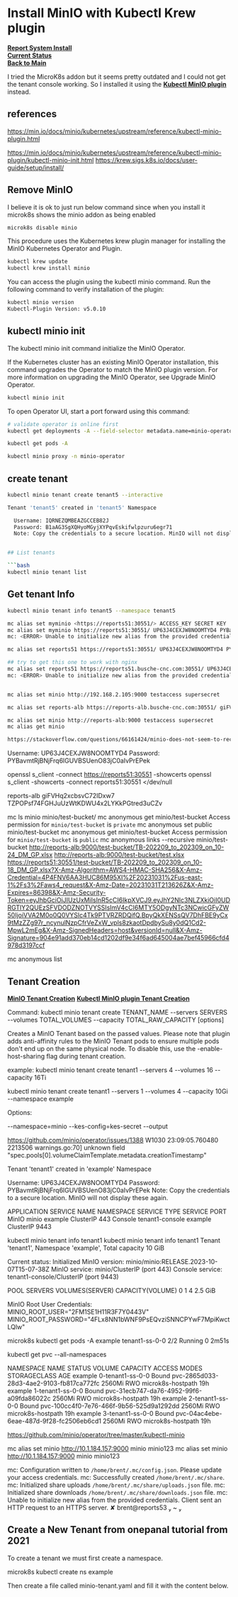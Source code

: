 # Install MinIO with Kubectl Krew plugin

**[Report System Install](./report-system-install.md)**\
**[Current Status](../development/status/weekly/current_status.md)**\
**[Back to Main](../README.md)**

I tried the MicroK8s addon but it seems pretty outdated and I could not get the tenant console working. So I installed it using the **[Kubectl MinIO plugin](https://min.io/docs/minio/kubernetes/upstream/reference/kubectl-minio-plugin.html)** instead.

## references

<https://min.io/docs/minio/kubernetes/upstream/reference/kubectl-minio-plugin.html>

<https://min.io/docs/minio/kubernetes/upstream/reference/kubectl-minio-plugin/kubectl-minio-init.html>
<https://krew.sigs.k8s.io/docs/user-guide/setup/install/>

## Remove MinIO

I believe it is ok to just run below command since when you install it microk8s shows the minio addon as being enabled

```bash
microk8s disable minio
```

This procedure uses the Kubernetes krew plugin manager for installing the MinIO Kubernetes Operator and Plugin.

```bash
kubectl krew update
kubectl krew install minio
```

You can access the plugin using the kubectl minio command. Run the following command to verify installation of the plugin:

```bash
kubectl minio version
Kubectl-Plugin Version: v5.0.10
```

## kubectl minio init

The kubectl minio init command initialize the MinIO Operator.

If the Kubernetes cluster has an existing MinIO Operator installation, this command upgrades the Operator to match the MinIO plugin version. For more information on upgrading the MinIO Operator, see Upgrade MinIO Operator.

```bash
kubectl minio init
```

To open Operator UI, start a port forward using this command:

```bash
# validate operator is online first
kubectl get deployments -A --field-selector metadata.name=minio-operator

kubectl get pods -A

kubectl minio proxy -n minio-operator

```

## create tenant

```bash
kubectl minio tenant create tenant5 --interactive

Tenant 'tenant5' created in 'tenant5' Namespace

  Username: IQRNEZQMBEAZGCCEB82J
  Password: B1aAG3SgXQHyoMGyjXYPqvEskifwlpzuru6egr71
  Note: Copy the credentials to a secure location. MinIO will not display these again.


## List tenants

```bash
kubectl minio tenant list
```

## Get tenant Info

```bash
kubectl minio tenant info tenant5 --namespace tenant5

```

```bash
mc alias set myminio <https://reports51:30551/> ACCESS_KEY SECRET KEY
mc alias set myminio https://reports51:30551/ UP63J4CEXJW8NOOMTYD4 PYBavmtRjBNjFrq6lGUVBSUenO83jC0aIvPrEPek
mc: <ERROR> Unable to initialize new alias from the provided credentials. Get "https://reports51:30551": tls: failed to verify certificate: x509: certificate is valid for tenant1-ss-0-0.tenant1-hl.example.svc.cluster.local, minio.example.svc.cluster.local, minio.example, minio.example.svc, *., *.example.svc.cluster.local, not reports51.

mc alias set reports51 https://reports51:30551/ UP63J4CEXJW8NOOMTYD4 PYBavmtRjBNjFrq6lGUVBSUenO83jC0aIvPrEPek

## try to get this one to work with nginx
mc alias set reports51 https://reports51.busche-cnc.com:30551/ UP63J4CEXJW8NOOMTYD4 PYBavmtRjBNjFrq6lGUVBSUenO83jC0aIvPrEPek
mc: <ERROR> Unable to initialize new alias from the provided credentials. Get "https://reports51.busche-cnc.com:30551": tls: failed to verify certificate: x509: certificate is valid for tenant1-ss-0-0.tenant1-hl.example.svc.cluster.local, minio.example.svc.cluster.local, minio.example, minio.example.svc, *., *.example.svc.cluster.local, not reports51.busche-cnc.com.


mc alias set minio http://192.168.2.105:9000 testaccess supersecret

mc alias set reports-alb https://reports-alb.busche-cnc.com:30551/ giFVHq2xcbsvC72IDxw7 TZPOPsf74FGHJuUzWtKDWU4x2LYKkPGtred3uCZv

mc alias set minio http://reports-alb:9000 testaccess supersecret
mc alias get minio

https://stackoverflow.com/questions/66161424/minio-does-not-seem-to-recognize-tls-https-certificates,...

```

  Username: UP63J4CEXJW8NOOMTYD4
  Password: PYBavmtRjBNjFrq6lGUVBSUenO83jC0aIvPrEPek

openssl s_client -connect <https://reports51:30551> -showcerts
openssl s_client -showcerts -connect reports51:30551 </dev/null

reports-alb
giFVHq2xcbsvC72IDxw7
TZPOPsf74FGHJuUzWtKDWU4x2LYKkPGtred3uCZv

mc ls minio minio/test-bucket/
mc anonymous get minio/test-bucket
Access permission for `minio/test-bucket` is `private`
mc anonymous set public minio/test-bucket
mc anonymous get minio/test-bucket
Access permission for `minio/test-bucket` is `public`
mc anonymous links --recursive minio/test-bucket
<http://reports-alb:9000/test-bucket/TB-202209_to_202309_on_10-24_DM_GP.xlsx>
<http://reports-alb:9000/test-bucket/test.xlsx>
<https://reports51:30551/test-bucket/TB-202209_to_202309_on_10-18_DM_GP.xlsx?X-Amz-Algorithm=AWS4-HMAC-SHA256&X-Amz-Credential=4P4FNV6AA3HUC86M95XI%2F20231031%2Fus-east-1%2Fs3%2Faws4_request&X-Amz-Date=20231031T213626Z&X-Amz-Expires=86398&X-Amz-Security-Token=eyJhbGciOiJIUzUxMiIsInR5cCI6IkpXVCJ9.eyJhY2Nlc3NLZXkiOiI0UDRGTlY2QUEzSFVDODZNOTVYSSIsImV4cCI6MTY5ODgyNTc3NCwicGFyZW50IjoiVVA2M0o0Q0VYSlc4Tk9PTVRZRDQifQ.BpyQkXENSsQV7DhFBE9yCx9tMzZZg97r_ncynulNzpCfrVeZxW_vpls8zkaotDpdbySu8y0dQ1Cd2-MpwL2mEg&X-Amz-SignedHeaders=host&versionId=null&X-Amz-Signature=904e91add370eb14cd1202df9e34f6ad645004ae7bef45966cfd4978d3197ccf>

mc anonymous list

## Tenant Creation

**[MinIO Tenant Creation](https://github.com/minio/operator/tree/master/kubectl-minio)**
**[Kubectl MinIO plugin Tenant Creation](https://min.io/docs/minio/kubernetes/upstream/reference/kubectl-minio-plugin.html)**

Command: kubectl minio tenant create TENANT_NAME --servers SERVERS --volumes TOTAL_VOLUMES --capacity TOTAL_RAW_CAPACITY [options]

Creates a MinIO Tenant based on the passed values. Please note that plugin adds anti-affinity rules to the MinIO Tenant pods to ensure multiple pods don't end up on the same physical node. To disable this, use the -enable-host-sharing flag during tenant creation.

example: kubectl minio tenant create tenant1 --servers 4 --volumes 16 --capacity 16Ti

kubectl minio tenant create tenant1 --servers 1 --volumes 4 --capacity 10Gi --namespace example

Options:

--namespace=minio
--kes-config=kes-secret
--output

<https://github.com/minio/operator/issues/1388>
W1030 23:09:05.760480 2213506 warnings.go:70] unknown field "spec.pools[0].volumeClaimTemplate.metadata.creationTimestamp"

Tenant 'tenant1' created in 'example' Namespace

  Username: UP63J4CEXJW8NOOMTYD4
  Password: PYBavmtRjBNjFrq6lGUVBSUenO83jC0aIvPrEPek
  Note: Copy the credentials to a secure location. MinIO will not display these again.

APPLICATION SERVICE NAME    NAMESPACE SERVICE TYPE SERVICE PORT
MinIO       minio           example   ClusterIP    443
Console     tenant1-console example   ClusterIP    9443

kubectl minio tenant info tenant1
kubectl minio tenant info tenant1
Tenant 'tenant1', Namespace 'example', Total capacity 10 GiB

Current status: Initialized
MinIO version: minio/minio:RELEASE.2023-10-07T15-07-38Z
MinIO service: minio/ClusterIP (port 443)
Console service: tenant1-console/ClusterIP (port 9443)

POOL SERVERS VOLUMES(SERVER) CAPACITY(VOLUME)
0    1       4               2.5 GiB

MinIO Root User Credentials:
MINIO_ROOT_USER="2FM1SE1H11R3F7Y0443V"
MINIO_ROOT_PASSWORD="4FLx8NN1bWNF9PsEQvziSNNCPYwF7MpiKwctLQlw"

microk8s kubectl get pods -A
example          tenant1-ss-0-0                                 2/2     Running   0            2m51s

kubectl get pvc --all-namespaces

NAMESPACE   NAME               STATUS   VOLUME                                     CAPACITY   ACCESS MODES   STORAGECLASS        AGE
example     0-tenant1-ss-0-0   Bound    pvc-2865d033-28d3-4ae2-9103-fb817ca772fc   2560Mi     RWO            microk8s-hostpath   19h
example     1-tenant1-ss-0-0   Bound    pvc-31ecb747-da76-4952-99f6-a09fda86022c   2560Mi     RWO            microk8s-hostpath   19h
example     2-tenant1-ss-0-0   Bound    pvc-100cc4f0-7e76-466f-9b56-525d9a1292dd   2560Mi     RWO            microk8s-hostpath   19h
example     3-tenant1-ss-0-0   Bound    pvc-04ac4ebe-6eae-487d-9f28-fc2506eb6cd1   2560Mi     RWO            microk8s-hostpath   19h

<https://github.com/minio/operator/tree/master/kubectl-minio>

mc alias set minio <http://10.1.184.157:9000> minio minio123
mc alias set minio <http://10.1.184.157:9000> minio minio123

mc: Configuration written to `/home/brent/.mc/config.json`. Please update your access credentials.
mc: Successfully created `/home/brent/.mc/share`.
mc: Initialized share uploads `/home/brent/.mc/share/uploads.json` file.
mc: Initialized share downloads `/home/brent/.mc/share/downloads.json` file.
mc: <ERROR> Unable to initialize new alias from the provided credentials. Client sent an HTTP request to an HTTPS server.
 ✘ brent@reports53  ~ 

## Create a New Tenant from onepanal tutorial from 2021 #

To create a tenant we must first create a namespace.

microk8s kubectl create ns example

Then create a file called minio-tenant.yaml and fill it with the content below.
